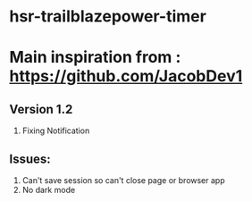 # hsr-trailblazepower-timer
# Main inspiration from : https://github.com/JacobDev1

## Version 1.2
1. Fixing Notification

## Issues:
1. Can't save session so can't close page or browser app
2. No dark mode